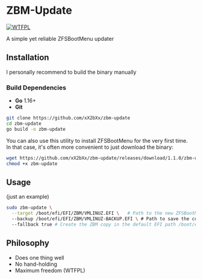 # ZBM-Update

[![WTFPL](https://img.shields.io/badge/License-WTFPL-brightgreen.svg)](https://www.wtfpl.net/)

A simple yet reliable ZFSBootMenu updater

## Installation
I personally recommend to build the binary manually
### Build Dependencies
- **Go** 1.16+
- **Git**
```sh
git clone https://github.com/xX2bXx/zbm-update
cd zbm-update
go build -o zbm-update
```
You can also use this utility to install ZFSBootMenu for the very first time.  
In that case, it's often more convenient to just download the binary:
```sh
wget https://github.com/xX2bXx/zbm-update/releases/download/1.1.0/zbm-update
chmod +x zbm-update
```

## Usage
(just an example)
```sh
sudo zbm-update \
  --target /boot/efi/EFI/ZBM/VMLINUZ.EFI \   # Path to the new ZFSBootMenu .EFI (necessary)
  --backup /boot/efi/EFI/ZBM/VMLINUZ-BACKUP.EFI \ # Path to save the current one (unnecessary)
  --fallback true # Create the ZBM copy in the default EFI path /boot/efi/EFI/BOOT/BOOTX64.EFI (necessary)
```

## Philosophy
- Does one thing well
- No hand-holding
- Maximum freedom (WTFPL)
